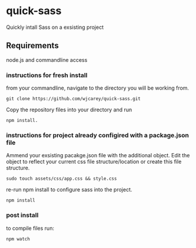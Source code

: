 # quick-sass
Quickly intall Sass on a exsisting project

## Requirements
node.js and commandline access

### instructions for fresh install
from your commandline, navigate to the directory you will be working from. 
~~~
git clone https://github.com/wjcarey/quick-sass.git
~~~

Copy the repository files into your directory and run 
~~~
npm install.
~~~

### instructions for project already configired with a package.json file
Ammend your exsisting pacakge.json file with the additional object. Edit the object to reflect your current css file structure/location or create this file structure.
~~~
sudo touch assets/css/app.css && style.css
~~~

re-run npm install to configure sass into the project.
~~~
npm install
~~~

### post install
to compile files run:
~~~
npm watch
~~~
